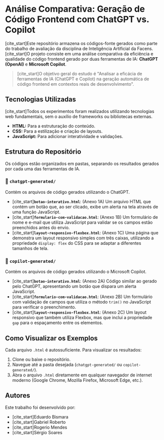 # Análise Comparativa: Geração de Código Frontend com ChatGPT vs. Copilot

[cite_start]Este repositório armazena os códigos-fonte gerados como parte do trabalho de avaliação da disciplina de Inteligência Artificial da Facens. [cite_start]O projeto consiste em uma análise comparativa da eficiência e qualidade do código frontend gerado por duas ferramentas de IA: **ChatGPT (OpenAI)** e **Microsoft Copilot**.

> [cite_start]O objetivo geral do estudo é "Analisar a eficácia de ferramentas de IA (ChatGPT e Copilot) na geração automática de código frontend em contextos reais de desenvolvimento".

## Tecnologias Utilizadas

[cite_start]Todos os experimentos foram realizados utilizando tecnologias web fundamentais, sem o auxílio de frameworks ou bibliotecas externas.

* **HTML:** Para a estruturação do conteúdo.
* **CSS:** Para a estilização e criação de layouts.
* **JavaScript:** Para adicionar interatividade e validações.

## Estrutura do Repositório

Os códigos estão organizados em pastas, separando os resultados gerados por cada uma das ferramentas de IA.

### 📂 `chatgpt-generated/`

Contém os arquivos de código gerados utilizando o ChatGPT.

* [cite_start]**`botao-interativo.html`**: (Anexo 1A) Um arquivo HTML que contém um botão que, ao ser clicado, exibe um alerta na tela através de uma função JavaScript.
* [cite_start]**`formulario-com-validacao.html`**: (Anexo 1B) Um formulário de nome e e-mail que utiliza JavaScript para validar se os campos estão preenchidos antes do envio.
* [cite_start]**`layout-responsivo-flexbox.html`**: (Anexo 1C) Uma página que demonstra um layout responsivo simples com três caixas, utilizando a propriedade `display: flex` do CSS para se adaptar a diferentes tamanhos de tela.

### 📂 `copilot-generated/`

Contém os arquivos de código gerados utilizando o Microsoft Copilot.

* [cite_start]**`botao-interativo.html`**: (Anexo 2A) Código similar ao gerado pelo ChatGPT, apresentando um botão que dispara um alerta JavaScript.
* [cite_start]**`formulario-com-validacao.html`**: (Anexo 2B) Um formulário com validação de campos que utiliza o método `trim()` no JavaScript para verificar o preenchimento.
* [cite_start]**`layout-responsivo-flexbox.html`**: (Anexo 2C) Um layout responsivo que também utiliza Flexbox, mas que inclui a propriedade `gap` para o espaçamento entre os elementos.

## Como Visualizar os Exemplos

Cada arquivo `.html` é autossuficiente. Para visualizar os resultados:

1.  Clone ou baixe o repositório.
2.  Navegue até a pasta desejada (`chatgpt-generated/` ou `copilot-generated/`).
3.  Abra o arquivo `.html` diretamente em qualquer navegador de internet moderno (Google Chrome, Mozilla Firefox, Microsoft Edge, etc.).

## Autores

Este trabalho foi desenvolvido por:

* [cite_start]Eduardo Bismara 
* [cite_start]Gabriel Roberto 
* [cite_start]Rogerio Mendes 
* [cite_start]Sérgio Soares
